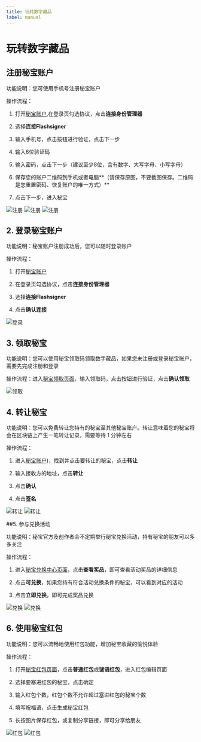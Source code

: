 ```yaml
---
title: 玩转数字藏品
label: manual
---
```


# 玩转数字藏品

## 注册秘宝账户
	
功能说明：您可使用手机号注册秘宝账户
	
操作流程：

1. 打开[秘宝账户](https://mibao.net/login),在登录页勾选协议，点击**连接身份管理器**

2. 选择**连接Flashsigner**

3. 输入手机号，点击按钮进行验证，点击下一步

4. 输入6位验证码

5. 输入密码，点击下一步（建议至少8位，含有数字、大写字母、小写字母）

6. 保存您的账户二维码到手机或者电脑**（请保存原图，不要截图保存。二维码是您重置密码、恢复账户的唯一方式）**

7. 点击下一步，进入秘宝

![注册](./img/register-1.jpeg)
![注册](./img/register-2.jpeg)
![注册](./img/register-3.jpeg)


## 2. 登录秘宝账户

功能说明：秘宝账户注册成功后，您可以随时登录账户
	
操作流程：
	
1. 打开[秘宝账户](https://mibao.net/login)

2. 在登录页勾选协议，点击**连接身份管理器**
	
3. 选择**连接Flashsigner**
	
4. 点击**确认连接**

![登录](./img/login.jpeg)


## 3. 领取秘宝

功能说明：您可以使用秘宝领取码领取数字藏品，如果您未注册或登录秘宝账户，需要先完成注册和登录
	
操作流程：进入[秘宝领取页面](https://mibao.net/claim)，输入领取码，点击按钮进行验证，点击**确认领取**

![领取](./img/claim.jpeg)


## 4. 转让秘宝

功能说明：您可以免费转让您持有的秘宝至其他秘宝账户。转让意味着您的秘宝将会在区块链上产生一笔转让记录，需要等待 1 分钟左右
	
操作流程：
		
1. 进入[秘宝账户](https://mibao.net/home))，找到并点击要转让的秘宝，点击**转让**
		
2. 输入接收方的地址，点击**转让**
		
3. 点击**确认**
		
4. 点击**签名**

![转让](./img/withdraw-1.jpeg)
![转让](./img/withdraw-2.jpeg)


##5. 参与兑换活动

功能说明：秘宝官方及创作者会不定期举行秘宝兑换活动，持有秘宝的朋友可以多多关注
	
操作流程：

1. 进入[秘宝兑换中心页面](https://mibao.net/redeem)，点击**查看奖品**，即可查看活动奖品的详细信息

2. 点击**可兑换**，如果您持有符合活动兑换条件的秘宝，可以看到对应的活动

3. 点击**立即兑换**，即可完成奖品兑换

![兑换](./img/redeem-1.jpeg)
![兑换](./img/redeem-2.jpeg)

## 6. 使用秘宝红包

功能说明：您可以流畅地使用红包功能，增加秘宝收藏的愉悦体验
	
操作流程：
		
1. 打开[秘宝红包页面](https://mibao.net/red-envelope)，点击**普通红包**或**谜语红包**，进入红包编辑页面
		
2. 选择要塞进红包的秘宝，点击确定
		
3. 输入红包个数，红包个数不允许超过塞进红包的秘宝个数
		
4. 填写祝福语，点击生成秘宝红包
		
5. 长按图片保存红包，或复制分享链接，即可分享给朋友

![红包](./img/red-1.jpeg)
![红包](./img/red-2.jpeg)

	
